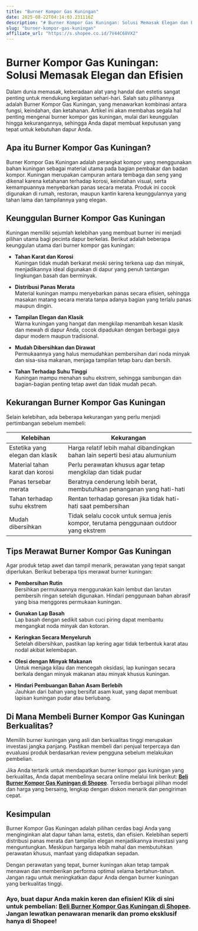 ```yaml
---
title: "Burner Kompor Gas Kuningan"
date: 2025-08-22T04:14:03.231116Z
description: "# Burner Kompor Gas Kuningan: Solusi Memasak Elegan dan Efisien..."
slug: "burner-kompor-gas-kuningan"
affiliate_url: "https://s.shopee.co.id/7V44C68VX2"
---
```

# Burner Kompor Gas Kuningan: Solusi Memasak Elegan dan Efisien

Dalam dunia memasak, keberadaan alat yang handal dan estetis sangat penting untuk mendukung kegiatan sehari-hari. Salah satu pilihannya adalah Burner Kompor Gas Kuningan, yang menawarkan kombinasi antara fungsi, keindahan, dan ketahanan. Artikel ini akan membahas segala hal penting mengenai burner kompor gas kuningan, mulai dari keunggulan hingga kekurangannya, sehingga Anda dapat membuat keputusan yang tepat untuk kebutuhan dapur Anda.

## Apa itu Burner Kompor Gas Kuningan?

Burner Kompor Gas Kuningan adalah perangkat kompor yang menggunakan bahan kuningan sebagai material utama pada bagian pembakar dan badan kompor. Kuningan merupakan campuran antara tembaga dan seng yang dikenal karena ketahanan terhadap korosi, keindahan visual, serta kemampuannya menyebarkan panas secara merata. Produk ini cocok digunakan di rumah, restoran, maupun kantin karena keunggulannya yang tahan lama dan tampilannya yang elegan.

## Keunggulan Burner Kompor Gas Kuningan

Kuningan memiliki sejumlah kelebihan yang membuat burner ini menjadi pilihan utama bagi pecinta dapur berkelas. Berikut adalah beberapa keunggulan utama dari burner kompor gas kuningan:

- **Tahan Karat dan Korosi**  
Kuningan tidak mudah berkarat meski sering terkena uap dan minyak, menjadikannya ideal digunakan di dapur yang penuh tantangan lingkungan basah dan berminyak.

- **Distribusi Panas Merata**  
Material kuningan mampu menyebarkan panas secara efisien, sehingga masakan matang secara merata tanpa adanya bagian yang terlalu panas maupun dingin.

- **Tampilan Elegan dan Klasik**  
Warna kuningan yang hangat dan mengkilap menambah kesan klasik dan mewah di dapur Anda, cocok dipadukan dengan berbagai gaya dapur modern maupun tradisional.

- **Mudah Dibersihkan dan Dirawat**  
Permukaannya yang halus memudahkan pembersihan dari noda minyak dan sisa-sisa makanan, menjaga tampilan tetap baru dan bersih.

- **Tahan Terhadap Suhu Tinggi**  
Kuningan mampu menahan suhu ekstrem, sehingga sambungan dan bagian-bagian penting tetap awet dan tidak mudah pecah.

## Kekurangan Burner Kompor Gas Kuningan

Selain kelebihan, ada beberapa kekurangan yang perlu menjadi pertimbangan sebelum membeli:

| Kelebihan                                       | Kekurangan                                                       |
|-------------------------------------------------|------------------------------------------------------------------|
| Estetika yang elegan dan klasik                | Harga relatif lebih mahal dibandingkan bahan lain seperti besi atau alumunium |
| Material tahan karat dan korosi               | Perlu perawatan khusus agar tetap mengkilap dan tidak pudar     |
| Panas tersebar merata                          | Beratnya cenderung lebih berat, membutuhkan penanganan yang hati-hati |
| Tahan terhadap suhu ekstrem                   | Rentan terhadap goresan jika tidak hati-hati saat pembersihan   |
| Mudah dibersihkan                            | Tidak selalu cocok untuk semua jenis kompor, terutama penggunaan outdoor yang ekstrem |

## Tips Merawat Burner Kompor Gas Kuningan

Agar produk tetap awet dan tampil menarik, perawatan yang tepat sangat diperlukan. Berikut beberapa tips merawat burner kuningan:

- **Pembersihan Rutin**  
Bersihkan permukaannya menggunakan kain lembut dan larutan pembersih ringan setelah digunakan. Hindari penggunaan bahan abrasif yang bisa menggores permukaan kuningan.

- **Gunakan Lap Basah**  
Lap basah dengan sedikit sabun cuci piring dapat membantu mengangkat noda minyak dan kotoran.

- **Keringkan Secara Menyeluruh**  
Setelah dibersihkan, pastikan lap kering agar tidak terbentuk karat atau nodal akibat kelembapan.

- **Olesi dengan Minyak Makanan**  
Untuk menjaga kilau dan mencegah oksidasi, lap kuningan secara berkala dengan minyak makanan atau minyak khusus kuningan.

- **Hindari Pembuangan Bahan Asam Berlebih**  
Jauhkan dari bahan yang bersifat asam kuat, yang dapat membuat lapisan kuningan pudar atau berlubang.

## Di Mana Membeli Burner Kompor Gas Kuningan Berkualitas?

Memilih burner kuningan yang asli dan berkualitas tinggi merupakan investasi jangka panjang. Pastikan membeli dari penjual terpercaya dan evualuasi produk berdasarkan review pengguna sebelum melakukan pembelian.

Jika Anda tertarik untuk mendapatkan burner kompor gas kuningan yang berkualitas, Anda dapat membelinya secara online melalui link berikut: **[Beli Burner Kompor Gas Kuningan di Shopee](https://s.shopee.co.id/7V44C68VX2)**. Tersedia berbagai pilihan model dan harga yang bersaing, lengkap dengan diskon menarik dan pengiriman cepat.

## Kesimpulan

Burner Kompor Gas Kuningan adalah pilihan cerdas bagi Anda yang menginginkan alat dapur tahan lama, estetis, dan efisien. Kelebihan seperti distribusi panas merata dan tampilan elegan menjadikannya investasi yang menguntungkan. Meskipun harganya lebih mahal dan membutuhkan perawatan khusus, manfaat yang didapatkan sepadan.

Dengan perawatan yang tepat, burner kuningan akan tetap tampak menawan dan memberikan performa optimal selama bertahun-tahun. Jangan ragu untuk meningkatkan dapur Anda dengan burner kuningan yang berkualitas tinggi.

### Ayo, buat dapur Anda makin keren dan efisien! Klik di sini untuk pembelian: [Beli Burner Kompor Gas Kuningan di Shopee](https://s.shopee.co.id/7V44C68VX2). Jangan lewatkan penawaran menarik dan promo eksklusif hanya di Shopee!